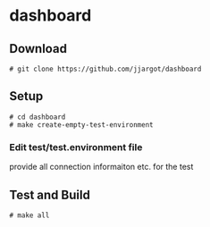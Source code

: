 # dashboard
## Download

    # git clone https://github.com/jjargot/dashboard

## Setup
    # cd dashboard
    # make create-empty-test-environment
### Edit test/test.environment file
provide all connection informaiton etc. for the test
## Test and Build
    # make all


